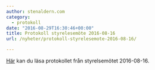 ```yaml
---
author: stenaldern.com
category:
  - protokoll
date: "2016-08-29T16:30:46+00:00"
title: Protokoll styrelesemöte 2016-08-16
url: /nyheter/protokoll-styrelesemote-2016-08-16/

---
```

[Här](/wp-content/uploads/2016/08/styrelsemote_20160816.pdf "Protokoll") kan du läsa protokollet från styrelsemötet 2016-08-16.
